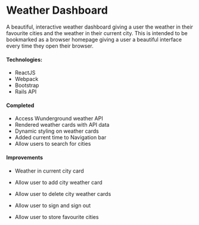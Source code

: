 # Weather Dashboard

A beautiful, interactive weather dashboard giving a user the weather in their favourite cities and the weather in their current city. This is intended to be bookmarked as a browser homepage giving a user a beautiful interface every time they open their browser.

#### Technologies:
- ReactJS
- Webpack
- Bootstrap
- Rails API

#### Completed

- Access Wunderground weather API
- Rendered weather cards with API data
- Dynamic styling on weather cards
- Added current time to Navigation bar
- Allow users to search for cities


#### Improvements

- Weather in current city card

- Allow user to add city weather card
- Allow user to delete city weather cards
- Allow user to sign and sign out
- Allow user to store favourite cities

